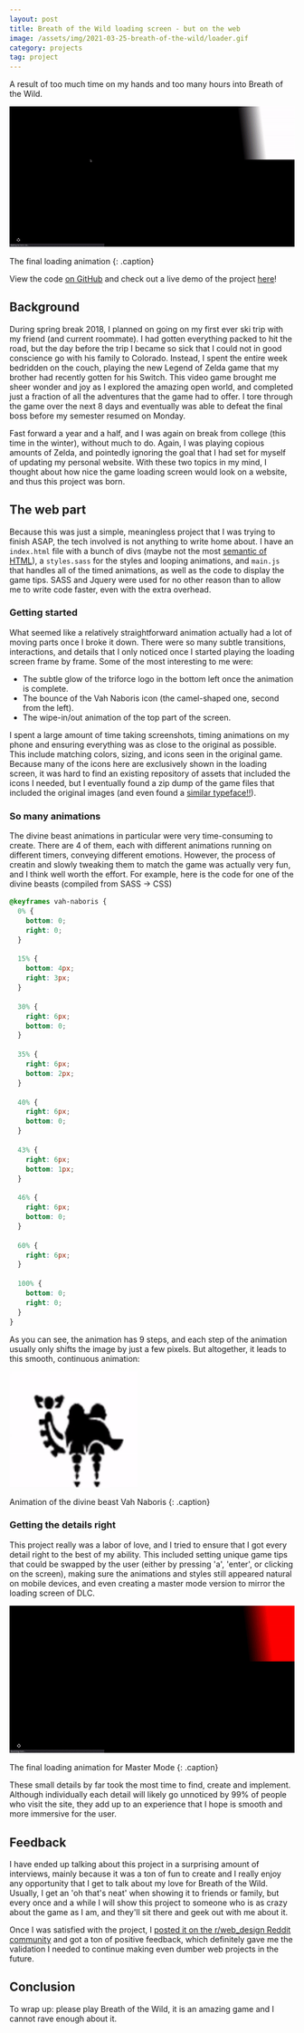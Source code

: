 ```yaml
---
layout: post
title: Breath of the Wild loading screen - but on the web
image: /assets/img/2021-03-25-breath-of-the-wild/loader.gif
category: projects
tag: project
---
```


A result of too much time on my hands and too many hours into Breath of the Wild.

![loader](/assets/img/2021-03-25-breath-of-the-wild/loader.gif)

The final loading animation
{: .caption}

View the code [on GitHub](https://github.com/leviv/botw-loader) and check out a live demo of the project [here](https://leviv.cool/botw-loader)!

## Background

During spring break 2018, I planned on going on my first ever ski trip with my friend (and current roommate). I had gotten everything packed to hit the road, but the day before the trip I became so sick that I could not in good conscience go with his family to Colorado. Instead, I spent the entire week bedridden on the couch, playing the new Legend of Zelda game that my brother had recently gotten for his Switch. This video game brought me sheer wonder and joy as I explored the amazing open world, and completed just a fraction of all the adventures that the game had to offer. I tore through the game over the next 8 days and eventually was able to defeat the final boss before my semester resumed on Monday.

Fast forward a year and a half, and I was again on break from college (this time in the winter), without much to do. Again, I was playing copious amounts of Zelda, and pointedly ignoring the goal that I had set for myself of updating my personal website. With these two topics in my mind, I thought about how nice the game loading screen would look on a website, and thus this project was born.

## The web part

Because this was just a simple, meaningless project that I was trying to finish ASAP, the tech involved is not anything to write home about. I have an `index.html` file with a bunch of divs (maybe not the most [semantic of HTML](https://jerryjones.dev/2020/04/20/the-importance-of-html/)), a `styles.sass` for the styles and looping animations, and `main.js` that handles all of the timed animations, as well as the code to display the game tips. SASS and Jquery were used for no other reason than to allow me to write code faster, even with the extra overhead.

### Getting started

What seemed like a relatively straightforward animation actually had a lot of moving parts once I broke it down. There were so many subtle transitions, interactions, and details that I only noticed once I started playing the loading screen frame by frame. Some of the most interesting to me were:

- The subtle glow of the triforce logo in the bottom left once the animation is complete.
- The bounce of the Vah Naboris icon (the camel-shaped one, second from the left).
- The wipe-in/out animation of the top part of the screen.

I spent a large amount of time taking screenshots, timing animations on my phone and ensuring everything was as close to the original as possible. This include matching colors, sizing, and icons seen in the original game. Because many of the icons here are exclusively shown in the loading screen, it was hard to find an existing repository of assets that included the icons I needed, but I eventually found a zip dump of the game files that included the original images (and even found a [similar typeface!!](http://artsyomni.com/hyliaserif)).

### So many animations

The divine beast animations in particular were very time-consuming to create. There are 4 of them, each with different animations running on different timers, conveying different emotions. However, the process of creatin and slowly tweaking them to match the game was actually very fun, and I think well worth the effort. For example, here is the code for one of the divine beasts (compiled from SASS -> CSS)

```css
@keyframes vah-naboris {
  0% {
    bottom: 0;
    right: 0;
  }

  15% {
    bottom: 4px;
    right: 3px;
  }

  30% {
    right: 6px;
    bottom: 0;
  }

  35% {
    right: 6px;
    bottom: 2px;
  }

  40% {
    right: 6px;
    bottom: 0;
  }

  43% {
    right: 6px;
    bottom: 1px;
  }

  46% {
    right: 6px;
    bottom: 0;
  }

  60% {
    right: 6px;
  }

  100% {
    bottom: 0;
    right: 0;
  }
}
```

As you can see, the animation has 9 steps, and each step of the animation usually only shifts the image by just a few pixels. But altogether, it leads to this smooth, continuous animation:

![naboris](/assets/img/2021-03-25-breath-of-the-wild/naboris.gif)

Animation of the divine beast Vah Naboris
{: .caption}

### Getting the details right

This project really was a labor of love, and I tried to ensure that I got every detail right to the best of my ability. This included setting unique game tips that could be swapped by the user (either by pressing 'a', 'enter', or clicking on the screen), making sure the animations and styles still appeared natural on mobile devices, and even creating a master mode version to mirror the loading screen of DLC.

![master](/assets/img/2021-03-25-breath-of-the-wild/master.gif)

The final loading animation for Master Mode
{: .caption}

These small details by far took the most time to find, create and implement. Although individually each detail will likely go unnoticed by 99% of people who visit the site, they add up to an experience that I hope is smooth and more immersive for the user.

## Feedback

I have ended up talking about this project in a surprising amount of interviews, mainly because it was a ton of fun to create and I really enjoy any opportunity that I get to talk about my love for Breath of the Wild. Usually, I get an 'oh that's neat' when showing it to friends or family, but every once and a while I will show this project to someone who is as crazy about the game as I am, and they'll sit there and geek out with me about it.

Once I was satisfied with the project, I [posted it on the r/web_design Reddit community](https://www.reddit.com/r/web_design/comments/aeziwo/i_completely_recreated_the_breath_of_the_wild/) and got a ton of positive feedback, which definitely gave me the validation I needed to continue making even dumber web projects in the future.

## Conclusion

To wrap up: please play Breath of the Wild, it is an amazing game and I cannot rave enough about it.

